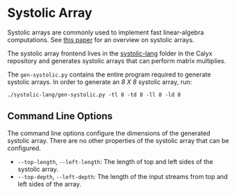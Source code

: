 # Systolic Array

Systolic arrays are commonly used to implement fast linear-algebra
computations. See [this paper][kung-systolic] for an overview on
systolic arrays.

The systolic array frontend lives in the [systolic-lang][] folder in the
Calyx repository and generates systolic arrays that can perform matrix
multiplies.

The `gen-systolic.py` contains the entire program required to generate
systolic arrays. In order to generate an *8 X 8* systolic array, run:

```
./systolic-lang/gen-systolic.py -tl 8 -td 8 -ll 8 -ld 8
```

## Command Line Options

The command line options configure the dimensions of the generated
systolic array. There are no other properties of the systolic array that
can be configured.

- `--top-length`, `--left-length`: The length of top and left sides of the systolic array.
- `--top-depth`, `--left-depth`: The length of the input streams from top and left sides of the array.

[kung-systolic]: http://www.eecs.harvard.edu/~htk/publication/1982-kung-why-systolic-architecture.pdf
[systolic-lang]: https://github.com/cucapra/calyx/tree/master/frontends/systolic-lang
